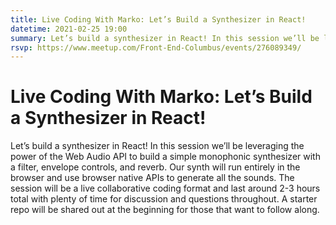 ```yaml
---
title: Live Coding With Marko: Let’s Build a Synthesizer in React!
datetime: 2021-02-25 19:00
summary: Let’s build a synthesizer in React! In this session we’ll be leveraging the power of the Web Audio API to build a simple monophonic synthesizer with a filter, envelope controls, and reverb.
rsvp: https://www.meetup.com/Front-End-Columbus/events/276089349/
---
```

# Live Coding With Marko: Let’s Build a Synthesizer in React!


Let’s build a synthesizer in React! In this session we’ll be leveraging the power of the Web Audio API to build a simple monophonic synthesizer with a filter, envelope controls, and reverb. Our synth will run entirely in the browser and use browser native APIs to generate all the sounds. The session will be a live collaborative coding format and last around 2-3 hours total with plenty of time for discussion and questions throughout. A starter repo will be shared out at the beginning for those that want to follow along.
